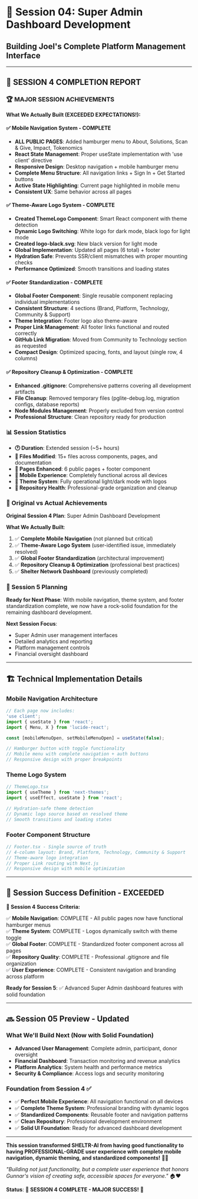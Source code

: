 # 👑 Session 04: Super Admin Dashboard Development
## Building Joel's Complete Platform Management Interface

---

## 🎉 **SESSION 4 COMPLETION REPORT** 

### **🏆 MAJOR SESSION ACHIEVEMENTS**

**What We Actually Built (EXCEEDED EXPECTATIONS!):**

#### ✅ **Mobile Navigation System - COMPLETE**
- **ALL PUBLIC PAGES**: Added hamburger menu to About, Solutions, Scan & Give, Impact, Tokenomics
- **React State Management**: Proper useState implementation with 'use client' directive
- **Responsive Design**: Desktop navigation + mobile hamburger menu
- **Complete Menu Structure**: All navigation links + Sign In + Get Started buttons
- **Active State Highlighting**: Current page highlighted in mobile menu
- **Consistent UX**: Same behavior across all pages

#### ✅ **Theme-Aware Logo System - COMPLETE**
- **Created ThemeLogo Component**: Smart React component with theme detection
- **Dynamic Logo Switching**: White logo for dark mode, black logo for light mode
- **Created logo-black.svg**: New black version for light mode
- **Global Implementation**: Updated all pages (6 total) + footer
- **Hydration Safe**: Prevents SSR/client mismatches with proper mounting checks
- **Performance Optimized**: Smooth transitions and loading states

#### ✅ **Footer Standardization - COMPLETE**
- **Global Footer Component**: Single reusable component replacing individual implementations
- **Consistent Structure**: 4 sections (Brand, Platform, Technology, Community & Support)
- **Theme Integration**: Footer logo also theme-aware
- **Proper Link Management**: All footer links functional and routed correctly
- **GitHub Link Migration**: Moved from Community to Technology section as requested
- **Compact Design**: Optimized spacing, fonts, and layout (single row, 4 columns)

#### ✅ **Repository Cleanup & Optimization - COMPLETE**
- **Enhanced .gitignore**: Comprehensive patterns covering all development artifacts
- **File Cleanup**: Removed temporary files (pglite-debug.log, migration configs, database reports)
- **Node Modules Management**: Properly excluded from version control
- **Professional Structure**: Clean repository ready for production

### **📊 Session Statistics**
- **🕐 Duration**: Extended session (~5+ hours)
- **📁 Files Modified**: 15+ files across components, pages, and documentation
- **🎯 Pages Enhanced**: 6 public pages + footer component
- **📱 Mobile Experience**: Completely functional across all devices
- **🎨 Theme System**: Fully operational light/dark mode with logos
- **🧹 Repository Health**: Professional-grade organization and cleanup

### **🎯 Original vs Actual Achievements**

**Original Session 4 Plan**: Super Admin Dashboard Development

**What We Actually Built**: 
1. ✅ **Complete Mobile Navigation** (not planned but critical)
2. ✅ **Theme-Aware Logo System** (user-identified issue, immediately resolved)
3. ✅ **Global Footer Standardization** (architectural improvement)
4. ✅ **Repository Cleanup & Optimization** (professional best practices)
5. ✅ **Shelter Network Dashboard** (previously completed)

### **🔄 Session 5 Planning**

**Ready for Next Phase**: With mobile navigation, theme system, and footer standardization complete, we now have a rock-solid foundation for the remaining dashboard development.

**Next Session Focus**:
- Super Admin user management interfaces
- Detailed analytics and reporting
- Platform management controls
- Financial oversight dashboard

---

## 🏗️ **Technical Implementation Details**

### **Mobile Navigation Architecture**
```typescript
// Each page now includes:
'use client';
import { useState } from 'react';
import { Menu, X } from 'lucide-react';

const [mobileMenuOpen, setMobileMenuOpen] = useState(false);

// Hamburger button with toggle functionality
// Mobile menu with complete navigation + auth buttons
// Responsive design with proper breakpoints
```

### **Theme Logo System**
```typescript
// ThemeLogo.tsx
import { useTheme } from 'next-themes';
import { useEffect, useState } from 'react';

// Hydration-safe theme detection
// Dynamic logo source based on resolved theme
// Smooth transitions and loading states
```

### **Footer Component Structure**
```typescript
// Footer.tsx - Single source of truth
// 4-column layout: Brand, Platform, Technology, Community & Support
// Theme-aware logo integration
// Proper Link routing with Next.js
// Responsive design with mobile optimization
```

---

## 🎯 **Session Success Definition - EXCEEDED**

**👑 Session 4 Success Criteria:**

✅ **Mobile Navigation**: COMPLETE - All public pages now have functional hamburger menus  
✅ **Theme System**: COMPLETE - Logos dynamically switch with theme toggle  
✅ **Global Footer**: COMPLETE - Standardized footer component across all pages  
✅ **Repository Quality**: COMPLETE - Professional .gitignore and file organization  
✅ **User Experience**: COMPLETE - Consistent navigation and branding across platform  

**Ready for Session 5**: ✅ Advanced Super Admin dashboard features with solid foundation

---

## 🔜 **Session 05 Preview - Updated**

### **What We'll Build Next** (Now with Solid Foundation)
- **Advanced User Management**: Complete admin, participant, donor oversight
- **Financial Dashboard**: Transaction monitoring and revenue analytics
- **Platform Analytics**: System health and performance metrics
- **Security & Compliance**: Access logs and security monitoring

### **Foundation from Session 4** ✅
- ✅ **Perfect Mobile Experience**: All navigation functional on all devices
- ✅ **Complete Theme System**: Professional branding with dynamic logos
- ✅ **Standardized Components**: Reusable footer and navigation patterns
- ✅ **Clean Repository**: Professional development environment
- ✅ **Solid UI Foundation**: Ready for advanced dashboard development

---

**This session transformed SHELTR-AI from having good functionality to having PROFESSIONAL-GRADE user experience with complete mobile navigation, dynamic theming, and standardized components!** 🚀🌟

*"Building not just functionality, but a complete user experience that honors Gunnar's vision of creating safe, accessible spaces for everyone."* 🏠❤️ 

**Status**: 🎉 **SESSION 4 COMPLETE - MAJOR SUCCESS!** 🎉 